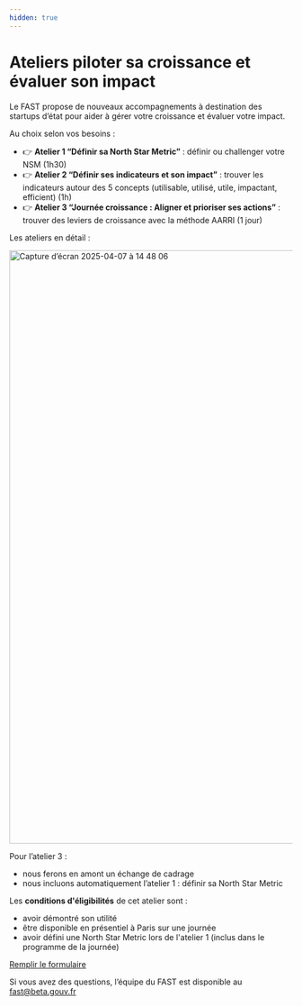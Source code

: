 ```yaml
---
hidden: true
---
```


# Ateliers piloter sa croissance et évaluer son impact

Le FAST propose de nouveaux accompagnements à destination des startups d’état pour aider à gérer votre croissance et évaluer votre impact.

Au choix selon vos besoins :

* 👉 **Atelier 1 “Définir sa North Star Metric”** : définir ou challenger votre NSM (1h30)
* 👉 **Atelier 2 “Définir ses indicateurs et son impact”** : trouver les indicateurs autour des 5 concepts (utilisable, utilisé, utile, impactant, efficient) (1h)
* 👉 **Atelier 3 “Journée croissance : Aligner et prioriser ses actions”** : trouver des leviers de croissance avec la méthode AARRI (1 jour)

Les ateliers en détail :

<img width="1054" alt="Capture d’écran 2025-04-07 à 14 48 06" src="https://github.com/user-attachments/assets/45ae7562-db09-47f5-933b-e86acbf21dc7" />

Pour l’atelier 3 :

- nous ferons en amont un échange de cadrage
- nous incluons automatiquement l’atelier 1 : définir sa North Star Metric

Les **conditions d'éligibilités** de cet atelier sont :

- avoir démontré son utilité
- être disponible en présentiel à Paris sur une journée
- avoir défini une North Star Metric lors de l'atelier 1 (inclus dans le programme de la  journée)

[Remplir le formulaire](https://tally.so/forms/mOEVYg/)

Si vous avez des questions, l’équipe du FAST est disponible au fast@beta.gouv.fr

